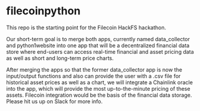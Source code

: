 # filecoinpython

This repo is the starting point for the Filecoin HackFS hackathon.

Our short-term goal is to merge both apps, currently named data_collector and python1website into one app 
that will be a decentralized financial data store where end-users can access real-time financial and 
asset pricing data as well as short and long-term price charts. 

After merging the apps so that the former data_collector app is now the input/output functions and also can 
provide the user with a .csv file for historical asset prices as well as a chart, we will integrate a Chainlink 
oracle into the app, which will provide the most up-to-the-minute pricing of these assets.  Filecoin integration
would be the basis of the financial data storage. Please hit us up on Slack for more info.
